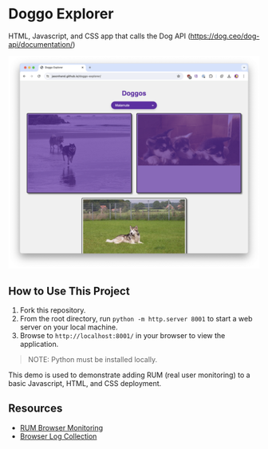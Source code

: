# Doggo Explorer
HTML, Javascript, and CSS app that calls the Dog API (https://dog.ceo/dog-api/documentation/)

![Screenshot](images/doggo-explorer.png)

## How to Use This Project

1. Fork this repository.
2. From the root directory, run `python -m http.server 8001` to start a web server on your local machine.
3. Browse to `http://localhost:8001/` in your browser to view the application.

>NOTE: Python must be installed locally.


This demo is used to demonstrate adding RUM (real user monitoring) to a basic Javascript, HTML, and CSS deployment. 


## Resources

- [RUM Browser Monitoring](https://dtdg.co/gcn24_RUM)
- [Browser Log Collection](https://dtdg.co/gcn24_browser_logs)
